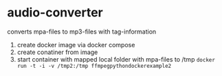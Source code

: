 # audio-converter

converts mpa-files to mp3-files with tag-information

1. create docker image via docker compose
2. create conatiner from image
2. start container with mapped local folder with mpa-files to /tmp
    `docker run -t -i -v /tmp2:/tmp ffmpegpythondockerexample2`

